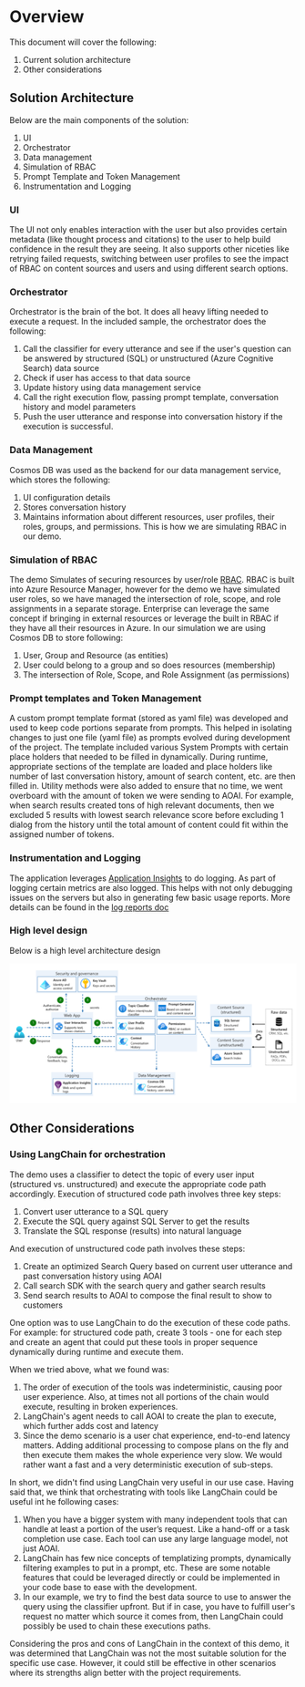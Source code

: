 # Overview

This document will cover the following:

1. Current solution architecture
2. Other considerations

## Solution Architecture

Below are the main components of the solution:

1. UI
2. Orchestrator
3. Data management
4. Simulation of RBAC
5. Prompt Template and Token Management
6. Instrumentation and Logging

### UI

The UI not only enables interaction with the user but also provides certain metadata (like thought process and citations) to the user to help build confidence in the result they are seeing. It also supports other niceties like retrying failed requests, switching between user profiles to see the impact of RBAC on content sources and users and using different search options.

### Orchestrator

Orchestrator is the brain of the bot. It does all heavy lifting needed to execute a request. In the included sample, the orchestrator does the following:

1. Call the classifier for every utterance and see if the user's question can be answered by structured (SQL) or unstructured (Azure Cognitive Search) data source
2. Check if user has access to that data source
3. Update history using data management service
4. Call the right execution flow, passing prompt template, conversation history and model parameters
5. Push the user utterance and response into conversation history if the execution is successful.

### Data Management

Cosmos DB was used as the backend for our data management service, which stores the following:

1. UI configuration details
2. Stores conversation history
3. Maintains information about different resources, user profiles, their roles, groups, and permissions. This is how we are simulating RBAC in our demo.

### Simulation of RBAC

The demo Simulates of securing resources by user/role [RBAC](https://learn.microsoft.com/en-us/azure/role-based-access-control/overview). RBAC is built into Azure Resource Manager, however for the demo we have simulated user roles, so we have managed the intersection of role, scope, and role assignments in a separate storage. Enterprise can leverage the same concept if bringing in external resources or leverage the built in RBAC if they have all their resources in Azure.
In our simulation we are using Cosmos DB to store following:

1. User, Group and Resource (as entities)
2. User could belong to a group and so does resources (membership)
3. The intersection of Role, Scope, and Role Assignment (as permissions)  

### Prompt templates and Token Management

A custom prompt template format (stored as yaml file) was developed and used to keep code portions separate from prompts. This helped in isolating changes to just one file (yaml file) as prompts evolved during development of the project. The template included various System Prompts with certain place holders that needed to be filled in dynamically. During runtime, appropriate sections of the template are loaded and place holders like number of last conversation history, amount of search content, etc. are then filled in. Utility methods were also added to ensure that no time, we went overboard with the amount of token we were sending to AOAI. For example, when search results created tons of high relevant documents, then we excluded 5 results with lowest search relevance score before excluding 1 dialog from the history until the total amount of content could fit within the assigned number of tokens.

### Instrumentation and Logging

The application leverages [Application Insights](https://learn.microsoft.com/en-us/azure/azure-monitor/app/app-insights-overview?tabs=net) to do logging. As part of logging certain metrics are also logged. This helps with not only debugging issues on the servers but also in generating few basic usage reports. More details can be found in the [log reports doc](log_reports.md)

### High level design
Below is a high level architecture design

![Architecture](architecture.png)

## Other Considerations

### Using LangChain for orchestration
The demo uses a classifier to detect the topic of every user input (structured vs. unstructured) and execute the appropriate code path accordingly. Execution of structured code path involves three key steps:

1. Convert user utterance to a SQL query
2. Execute the SQL query against SQL Server to get the results
3. Translate the SQL response (results) into natural language

And execution of unstructured code path involves these steps:

1. Create an optimized Search Query based on current user utterance and past conversation history using AOAI
2. Call search SDK with the search query and gather search results
3. Send search results to AOAI to compose the final result to show to customers

One option was to use LangChain to do the execution of these code paths. For example: for structured code path, create 3 tools - one for each step and create an agent that could put these tools in proper sequence dynamically during runtime and execute them.

When we tried above, what we found was:
1. The order of execution of the tools was indeterministic, causing poor user experience. Also, at times not all portions of the chain would execute, resulting in broken experiences.
2. LangChain's agent needs to call AOAI to create the plan to execute, which further adds cost and latency
3. Since the demo scenario is a user chat experience, end-to-end latency matters. Adding additional processing to compose plans on the fly and then execute them makes the whole experience very slow. We would rather want a fast and a very deterministic execution of sub-steps.

In short, we didn't find using LangChain very useful in our use case. Having said that, we think that orchestrating with tools like LangChain could be useful int he following cases:

1. When you have a bigger system with many independent tools that can handle at least a portion of the user’s request. Like a hand-off or a task completion use case. Each tool can use any large language model, not just AOAI.
2. LangChain has few nice concepts of templatizing prompts, dynamically filtering examples to put in a prompt, etc. These are some notable features that could be leveraged directly or could be implemented in your code base to ease with the development.
3. In our example, we try to find the best data source to use to answer the query using the classifier upfront. But if in case, you have to fulfill user's request no matter which source it comes from, then LangChain could possibly be used to chain these executions paths.

Considering the pros and cons of LangChain in the context of this demo, it was determined that LangChain was not the most suitable solution for the specific use case. However, it could still be effective in other scenarios where its strengths align better with the project requirements.